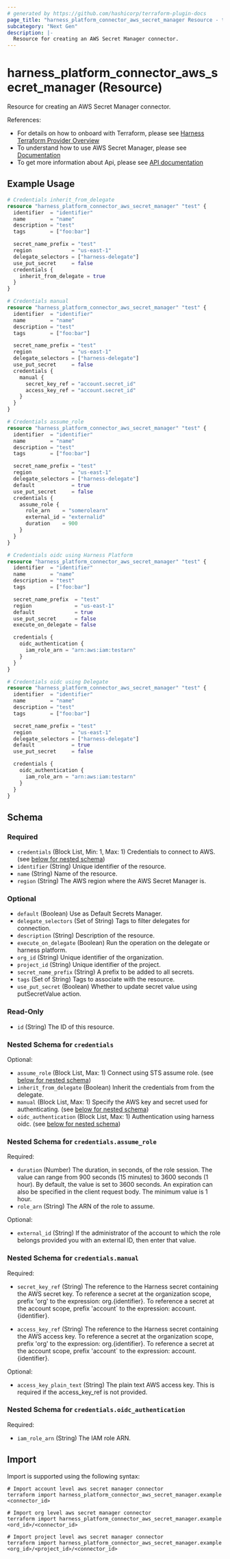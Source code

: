 ```yaml
---
# generated by https://github.com/hashicorp/terraform-plugin-docs
page_title: "harness_platform_connector_aws_secret_manager Resource - terraform-provider-harness"
subcategory: "Next Gen"
description: |-
  Resource for creating an AWS Secret Manager connector.
---
```


# harness_platform_connector_aws_secret_manager (Resource)

Resource for creating an AWS Secret Manager connector.

References:
- For details on how to onboard with Terraform, please see [Harness Terraform Provider Overview](https://developer.harness.io/docs/platform/automation/terraform/harness-terraform-provider-overview/)
- To understand how to use AWS Secret Manager, please see [Documentation](https://developer.harness.io/docs/platform/Secrets/Secrets-Management/add-an-aws-secret-manager)
- To get more information about Api, please see [API documentation](https://apidocs.harness.io/tag/Connectors)

## Example Usage

```terraform
# Credentials inherit_from_delegate
resource "harness_platform_connector_aws_secret_manager" "test" {
  identifier  = "identifier"
  name        = "name"
  description = "test"
  tags        = ["foo:bar"]

  secret_name_prefix = "test"
  region             = "us-east-1"
  delegate_selectors = ["harness-delegate"]
  use_put_secret     = false
  credentials {
    inherit_from_delegate = true
  }
}

# Credentials manual
resource "harness_platform_connector_aws_secret_manager" "test" {
  identifier  = "identifier"
  name        = "name"
  description = "test"
  tags        = ["foo:bar"]

  secret_name_prefix = "test"
  region             = "us-east-1"
  delegate_selectors = ["harness-delegate"]
  use_put_secret     = false
  credentials {
    manual {
      secret_key_ref = "account.secret_id"
      access_key_ref = "account.secret_id"
    }
  }
}

# Credentials assume_role
resource "harness_platform_connector_aws_secret_manager" "test" {
  identifier  = "identifier"
  name        = "name"
  description = "test"
  tags        = ["foo:bar"]

  secret_name_prefix = "test"
  region             = "us-east-1"
  delegate_selectors = ["harness-delegate"]
  default            = true
  use_put_secret     = false
  credentials {
    assume_role {
      role_arn    = "somerolearn"
      external_id = "externalid"
      duration    = 900
    }
  }
}

# Credentials oidc using Harness Platform
resource "harness_platform_connector_aws_secret_manager" "test" {
  identifier  = "identifier"
  name        = "name"
  description = "test"
  tags        = ["foo:bar"]

  secret_name_prefix  = "test"
  region              = "us-east-1"
  default             = true
  use_put_secret      = false
  execute_on_delegate = false

  credentials {
    oidc_authentication {
      iam_role_arn = "arn:aws:iam:testarn"
    }
  }
}

# Credentials oidc using Delegate
resource "harness_platform_connector_aws_secret_manager" "test" {
  identifier  = "identifier"
  name        = "name"
  description = "test"
  tags        = ["foo:bar"]

  secret_name_prefix = "test"
  region             = "us-east-1"
  delegate_selectors = ["harness-delegate"]
  default            = true
  use_put_secret     = false

  credentials {
    oidc_authentication {
      iam_role_arn = "arn:aws:iam:testarn"
    }
  }
}
```

<!-- schema generated by tfplugindocs -->
## Schema

### Required

- `credentials` (Block List, Min: 1, Max: 1) Credentials to connect to AWS. (see [below for nested schema](#nestedblock--credentials))
- `identifier` (String) Unique identifier of the resource.
- `name` (String) Name of the resource.
- `region` (String) The AWS region where the AWS Secret Manager is.

### Optional

- `default` (Boolean) Use as Default Secrets Manager.
- `delegate_selectors` (Set of String) Tags to filter delegates for connection.
- `description` (String) Description of the resource.
- `execute_on_delegate` (Boolean) Run the operation on the delegate or harness platform.
- `org_id` (String) Unique identifier of the organization.
- `project_id` (String) Unique identifier of the project.
- `secret_name_prefix` (String) A prefix to be added to all secrets.
- `tags` (Set of String) Tags to associate with the resource.
- `use_put_secret` (Boolean) Whether to update secret value using putSecretValue action.

### Read-Only

- `id` (String) The ID of this resource.

<a id="nestedblock--credentials"></a>
### Nested Schema for `credentials`

Optional:

- `assume_role` (Block List, Max: 1) Connect using STS assume role. (see [below for nested schema](#nestedblock--credentials--assume_role))
- `inherit_from_delegate` (Boolean) Inherit the credentials from from the delegate.
- `manual` (Block List, Max: 1) Specify the AWS key and secret used for authenticating. (see [below for nested schema](#nestedblock--credentials--manual))
- `oidc_authentication` (Block List, Max: 1) Authentication using harness oidc. (see [below for nested schema](#nestedblock--credentials--oidc_authentication))

<a id="nestedblock--credentials--assume_role"></a>
### Nested Schema for `credentials.assume_role`

Required:

- `duration` (Number) The duration, in seconds, of the role session. The value can range from 900 seconds (15 minutes) to 3600 seconds (1 hour). By default, the value is set to 3600 seconds. An expiration can also be specified in the client request body. The minimum value is 1 hour.
- `role_arn` (String) The ARN of the role to assume.

Optional:

- `external_id` (String) If the administrator of the account to which the role belongs provided you with an external ID, then enter that value.


<a id="nestedblock--credentials--manual"></a>
### Nested Schema for `credentials.manual`

Required:

- `secret_key_ref` (String) The reference to the Harness secret containing the AWS secret key. To reference a secret at the organization scope, prefix 'org' to the expression: org.{identifier}. To reference a secret at the account scope, prefix 'account` to the expression: account.{identifier}.

- `access_key_ref` (String) The reference to the Harness secret containing the AWS access key. To reference a secret at the organization scope, prefix 'org' to the expression: org.{identifier}. To reference a secret at the account scope, prefix 'account` to the expression: account.{identifier}.

Optional:

- `access_key_plain_text` (String) The plain text AWS access key. This is required if the access_key_ref is not provided.

<a id="nestedblock--credentials--oidc_authentication"></a>
### Nested Schema for `credentials.oidc_authentication`

Required:

- `iam_role_arn` (String) The IAM role ARN.

## Import

Import is supported using the following syntax:

```shell
# Import account level aws secret manager connector 
terraform import harness_platform_connector_aws_secret_manager.example <connector_id>

# Import org level aws secret manager connector 
terraform import harness_platform_connector_aws_secret_manager.example <ord_id>/<connector_id>

# Import project level aws secret manager connector 
terraform import harness_platform_connector_aws_secret_manager.example <org_id>/<project_id>/<connector_id>
```
